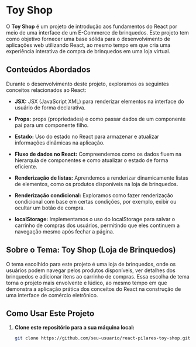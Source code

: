 # **Toy Shop**

O **Toy Shop** é um projeto de introdução aos fundamentos do React por meio de uma interface de um E-Commerce de brinquedos. Este projeto tem como objetivo fornecer uma base sólida para o desenvolvimento de aplicações web utilizando React, ao mesmo tempo em que cria uma experiência interativa de compra de brinquedos em uma loja virtual.

## **Conteúdos Abordados**

Durante o desenvolvimento deste projeto, exploramos os seguintes conceitos relacionados ao React:

- **JSX:** JSX (JavaScript XML) para renderizar elementos na interface do usuário de forma declarativa.

- **Props:** props (propriedades) e como passar dados de um componente pai para um componente filho.

- **Estado:** Uso do estado no React para armazenar e atualizar informações dinâmicas na aplicação.

- **Fluxo de dados no React:** Compreendemos como os dados fluem na hierarquia de componentes e como atualizar o estado de forma eficiente.

- **Renderização de listas:** Aprendemos a renderizar dinamicamente listas de elementos, como os produtos disponíveis na loja de brinquedos.

- **Renderização condicional:** Exploramos como fazer renderização condicional com base em certas condições, por exemplo, exibir ou ocultar um botão de compra.

- **localStorage:** Implementamos o uso do localStorage para salvar o carrinho de compras dos usuários, permitindo que eles continuem a navegação mesmo após fechar a página.

## **Sobre o Tema: Toy Shop (Loja de Brinquedos)**

O tema escolhido para este projeto é uma loja de brinquedos, onde os usuários podem navegar pelos produtos disponíveis, ver detalhes dos brinquedos e adicionar itens ao carrinho de compras. Essa escolha de tema torna o projeto mais envolvente e lúdico, ao mesmo tempo em que demonstra a aplicação prática dos conceitos do React na construção de uma interface de comércio eletrônico.

## **Como Usar Este Projeto**

1. **Clone este repositório para a sua máquina local:**

   ```bash
   git clone https://github.com/seu-usuario/react-pilares-toy-shop.git